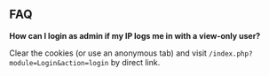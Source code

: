 ## FAQ

__How can I login as admin if my IP logs me in with a view-only user?__

Clear the cookies (or use an anonymous tab) and visit
`/index.php?module=Login&action=login` by direct link.

